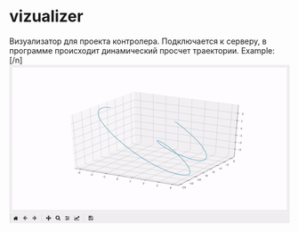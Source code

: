 # vizualizer
Визуализатор для проекта контролера. Подключается к серверу, в программе происходит динамический просчет траектории. Example: [/n]
![](ezgif.com-video-to-gif.gif)
